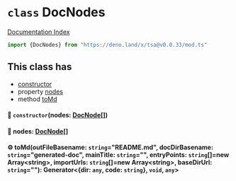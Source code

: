 # `class` DocNodes

[Documentation Index](../README.md)

```ts
import {DocNodes} from "https://deno.land/x/tsa@v0.0.33/mod.ts"
```

## This class has

- [constructor](#-constructornodes-docnode)
- property [nodes](#-nodes-docnode)
- method [toMd](#-tomdoutfilebasename-stringreadmemd-docdirbasename-stringgenerateddoc-maintitle-string-entrypoints-stringnew-arraystring-importurls-stringnew-arraystring-basedirurl-string-generatordir-any-code-string-void-any)


#### 🔧 `constructor`(nodes: [DocNode](../type.DocNode/README.md)\[])



#### 📄 nodes: [DocNode](../type.DocNode/README.md)\[]



#### ⚙ toMd(outFileBasename: `string`="README.md", docDirBasename: `string`="generated-doc", mainTitle: `string`="", entryPoints: `string`\[]=new Array\<string>, importUrls: `string`\[]=new Array\<string>, baseDirUrl: `string`=""): Generator\<\{dir: `any`, code: `string`}, `void`, `any`>



